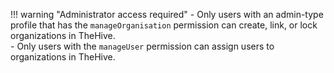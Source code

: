 !!! warning "Administrator access required"
    - Only users with an admin-type profile that has the `manageOrganisation` permission can create, link, or lock organizations in TheHive.  
    - Only users with the `manageUser` permission can assign users to organizations in TheHive.